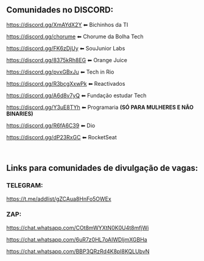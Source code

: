 ## Comunidades no DISCORD:

https://discord.gg/XmAYdX2Y ⬅ Bichinhos da TI

https://discord.gg/chorume ⬅ Chorume da Bolha Tech

https://discord.gg/FK6zDjUy ⬅ SouJunior Labs

https://discord.gg/8375kRh8EG ⬅ Orange Juice

https://discord.gg/pvxGBxJu ⬅ Tech in Rio

https://discord.gg/R3bcgXxwPk ⬅ Reactivados

https://discord.gg/A6d8v7yQ ⬅ Fundação estudar Tech

https://discord.gg/Y3uE8TYh ⬅ Programaria **(SÓ PARA MULHERES E NÃO BINARIES)**

https://discord.gg/R6fA6C39 ⬅ Dio 

https://discord.gg/dP23RxGC ⬅ RocketSeat

<br>

## Links para comunidades de divulgação de vagas:

### TELEGRAM:
https://t.me/addlist/gZCAua8HnFo5OWEx

### ZAP:
https://chat.whatsapp.com/COt8mWYXtN0K0U4t8mfjWi

https://chat.whatsapp.com/6uR7z0HL7oAIWDljmXGBHa 

https://chat.whatsapp.com/BBP3QRzRd4K8pl8KQLUbvN 